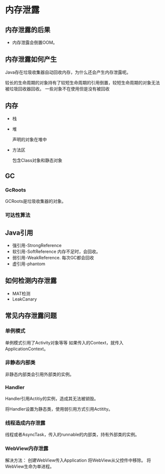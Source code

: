 # 内存泄露

## 内存泄露的后果

* 内存泄露会倒置OOM。

## 内存泄露如何产生

Java存在垃圾收集器自动回收内存，为什么还会产生内存泄露呢。

较长的生命周期的对象持有了较短生命周期的引用倒置，较短生命周期的对象无法被垃圾回收器回收。
一些对象不在使用但是没有被回收

## 内存

* 栈

* 堆

  声明的对象在堆中
* 方法区

  包含Class对象和静态对象
## GC

### GcRoots

GCRoots是垃圾收集器的对象。

### 可达性算法

## Java引用

* 强引用-StrongReference
* 软引用-SoftReference
  内存不足时，会回收。
* 弱引用-WeakReference.
  每次GC都会回收
* 虚引用-phantom

## 如何检测内存泄露

* MAT检测
* LeakCanary

## 常见内存泄露问题

### 单例模式

单例模式引用了Activity对象等等
如果传入的Context，就传入ApplicationContext。

### 非静态内部类

非静态内部类会引用外部类的实例。

### Handler

Handler引用Actitiy的实例，造成其无法被销毁。

将Handler设置为静态类，使用弱引用方式引用Actitity。

### 线程造成内存泄露

线程或者AsyncTask，传入的runnable的内部类，持有外部类的实例。

### WebView内存泄露

解决方法：
创建WebView传入Application
将WebView从父控件中移除。
将WebView生命为单进程。

